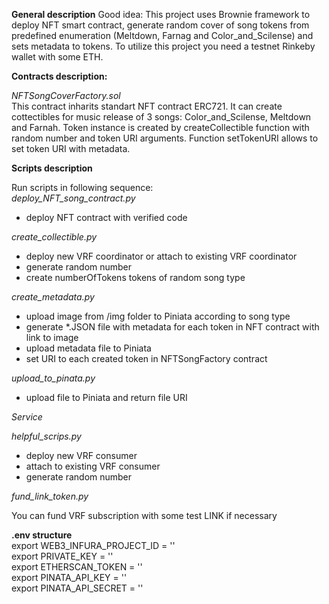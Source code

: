 **General description**
Good idea:
This project uses Brownie framework to deploy NFT smart contract, generate random cover of song tokens from predefined enumeration (Meltdown, Farnag and Color_and_Scilense) and sets metadata to tokens.
To utilize this project you need a testnet Rinkeby wallet with some ETH.

**Contracts description:**

*NFTSongCoverFactory.sol*\
This contract inharits standart NFT contract ERC721. It can create cottectibles for music release of 3 songs:     Color_and_Scilense, Meltdown and Farnah. Token instance is created by createCollectible function with random number and token URI arguments. Function setTokenURI allows to set token URI with metadata.

**Scripts description**

Run scripts in following sequence:\
*deploy_NFT_song_contract.py*
- deploy NFT contract with verified code

*create_collectible.py*
- deploy new VRF coordinator or attach to existing VRF coordinator
- generate random number
- create numberOfTokens tokens of random song type

*create_metadata.py*
- upload image from /img folder to Piniata according to song type
- generate *.JSON file with metadata for each token in NFT contract with link to image
- upload metadata file to Piniata
- set URI to each created token in NFTSongFactory contract

*upload_to_pinata.py*
- upload file to Piniata and return file URI

*Service*

*helpful_scrips.py*
- deploy new VRF consumer
- attach to existing VRF consumer
- generate random number

*fund_link_token.py*

You can fund VRF subscription with some test LINK if necessary


**.env structure**\
export WEB3_INFURA_PROJECT_ID = ''\
export PRIVATE_KEY = ''\
export ETHERSCAN_TOKEN = ''\
export PINATA_API_KEY = ''\
export PINATA_API_SECRET = ''
